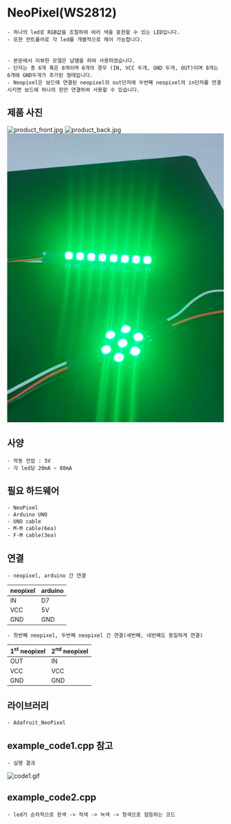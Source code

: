 ﻿# NeoPixel(WS2812)	﻿
	- 하나의 led로 RGB값을 조절하여 여러 색을 표현할 수 있는 LED입니다.
	- 또한 컨트롤러로 각 led를 개별적으로 제어 가능합니다.


	- 본문에서 리뷰한 모델은 납땜을 하여 사용하였습니다.
	- 단자는 총 6개 혹은 8개이며 6개의 경우 (IN, VCC 두개, GND 두개, OUT)이며 8개는 6개에 GND두개가 추가된 형태입니다.	
	- Neopixel은 보드에 연결된 neopixel의 out단자에 두번째 neopixel의 in단자를 연결시키면 보드에 하나의 핀만 연결하여 사용할 수 있습니다.

## 제품 사진
![product_front.jpg](./img/product_front.jpg)
![product_back.jpg](./img/product_back.jpg)
![product_light.jpg](./img/product_light.jpg)

## 사양﻿
	- 작동 전압 : 5V
	- 각 led당 20mA ~ 80mA﻿

## 필요 하드웨어﻿
	- NeoPixel
	- Arduino UNO
	- UNO cable
	- M-M cable(6ea)
	- F-M cable(3ea)

## 연결
	- neopixel, arduino 간 연결

|neopixel|arduino|
|--|--|
|IN|D7|
|VCC|5V|
|GND|GND|

	- 첫번째 neopixel, 두번째 neopixel 간 연결(세번째, 네번째도 동일하게 연결)

|1<sup>st</sup> neopixel|2<sup>nd</sup> neopixel|
|--|--|
|OUT|IN|
|VCC|VCC|
|GND|GND|

## 라이브러리
	- ﻿Adafruit_NeoPixel

## example_code1.cpp 참고
	- 실행 결과
![code1.gif](./img/code1.gif)

## example_code2.cpp
	- led가 순차적으로 흰색 -> 적색 -> 녹색 -> 청색으로 점등하는 코드
